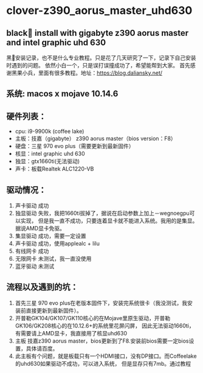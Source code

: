 # clover-z390_aorus_master_uhd630
## black🍎 install with gigabyte z390 aorus master and intel graphic uhd 630
黑🍎安装记录，也不是什么专业教程。只是花了几天研究了一下，记录下自己安装时遇到的问题。
依然小白一个，只是误打误撞成功了，希望能帮到大家。
首先感谢黑果小兵，里面有很多教程。地址：https://blog.daliansky.net/
## 系统: macos x mojave 10.14.6
## 硬件列表：
* cpu: i9-9900k (coffee lake)
* 主板：技嘉（gigabyte） z390 aorus master（bios version：F8）
* 硬盘：三星 970 evo plus（需要更新到最新固件）
* 核显：intel graphic uhd 630
* 独显：gtx1660ti(无法驱动) 
* 声卡：板载Realtek ALC1220-VB
## 驱动情况：
1. 声卡驱动 成功
2. 独显驱动 失败，我把1660ti拔掉了，据说在启动参数上加上－wegnoegpu可以实现，
但是我一直不成功，只要连着显卡就不能进入系统。我用的是集显。据说AMD显卡免驱。
3. 集显驱动 成功，需要一定设置
4. 声卡驱动 成功，使用applealc + lilu 
5. 有线网卡 成功
6. 无限网卡 未测试，我一直没使用
7. 蓝牙驱动 未测试
## 流程以及遇到的坑：
1. 首先三星 970 evo plus在老版本固件下，安装完系统很卡（我没测试，我安装前直接更新到最新固件）。
2. 开普勒GK104/GK107/GK110核心的在Mojave里原生驱动，开普勒GK106/GK208核心的在10.12.6+的系统里花屏闪屏，
因此无法驱动1660ti，有需要请上AMD显卡，我直接用了核显uhd630
3. 主板 技嘉z390 aorus master，bios更新到了F8.安装前bios需要一定bios设置，具体请百度。
4. 此主板有个问题，就是板载只有一个HDMI接口，没有DP接口。而Coffeelake的uhd630如果驱动不成功，可以进入系统，
但是显存只有7mb。通过教程

